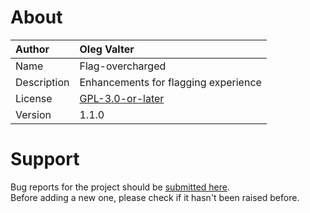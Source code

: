 
# About

| Author       | Oleg Valter |
| :----------- | :----------------------- |
| Name         | Flag-overcharged    |
| Description  | Enhancements for flagging experience           |
| License      | [GPL-3.0-or-later](https://spdx.org/licenses/GPL-3.0-or-later)                 |
| Version      | 1.1.0               |

# Support

Bug reports for the project should be [submitted here](https://github.com/userscripters/flag-overcharged/issues).
<br>Before adding a new one, please check if it hasn't been raised before.
  
